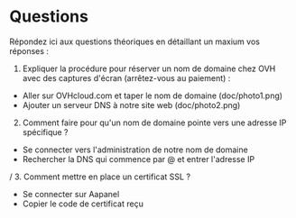 # Questions

Répondez ici aux questions théoriques en détaillant un maxium vos réponses :

1) Expliquer la procédure pour réserver un nom de domaine chez OVH avec des captures d'écran (arrêtez-vous au paiement) :

- Aller sur OVHcloud.com et taper le nom de domaine (doc/photo1.png)
- Ajouter un serveur DNS à notre site web (doc/photo2.png)

2. Comment faire pour qu'un nom de domaine pointe vers une adresse IP spécifique ?

- Se connecter vers l'administration de notre nom de domaine
- Rechercher la DNS qui commence par @ et entrer l'adresse IP
 
/
3. Comment mettre en place un certificat SSL ?

- Se connecter sur Aapanel
- Copier le code de certificat reçu